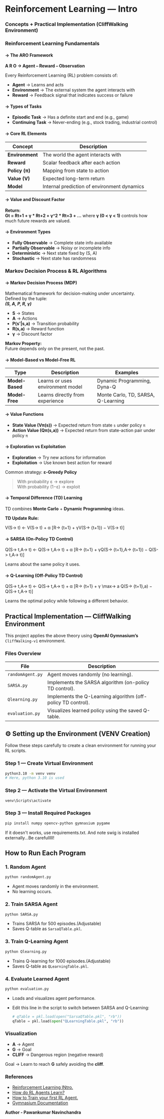 # Reinforcement Learning — Intro
### Concepts + Practical Implementation (CliffWalking Environment)

###  **Reinforcement Learning Fundamentals**

#### -> The ARO Framework
**A R O → Agent – Reward – Observation**

Every Reinforcement Learning (RL) problem consists of:
- **Agent** → Learns and acts
- **Environment** → The external system the agent interacts with
- **Reward** → Feedback signal that indicates success or failure



#### -> Types of Tasks
- **Episodic Task** → Has a definite start and end (e.g., game)
- **Continuing Task** → Never-ending (e.g., stock trading, industrial control)



#### -> Core RL Elements

| Concept | Description |
|-|--|
| **Environment** | The world the agent interacts with |
| **Reward** | Scalar feedback after each action |
| **Policy (π)** | Mapping from state to action |
| **Value (V)** | Expected long-term return |
| **Model** | Internal prediction of environment dynamics |



#### -> Value and Discount Factor

**Return:**  
**Gt = Rt+1 + γ * Rt+2 + γ^2 * Rt+3 + ...**
where **γ (0 < γ < 1)** controls how much future rewards are valued.



#### -> Environment Types
- **Fully Observable** → Complete state info available  
- **Partially Observable** → Noisy or incomplete info  
- **Deterministic** → Next state fixed by (S, A)  
- **Stochastic** → Next state has randomness  



###  **Markov Decision Process & RL Algorithms**

#### -> Markov Decision Process (MDP)
Mathematical framework for decision-making under uncertainty.  
Defined by the tuple:  
***(S, A, P, R, γ)***
- **S** → States  
- **A** → Actions  
- **P(s'|s,a)** → Transition probability  
- **R(s,a)** → Reward function  
- **γ** → Discount factor

**Markov Property:**  
Future depends only on the present, not the past.



#### -> Model-Based vs Model-Free RL

| Type | Description | Examples |
|--|--|--|
| **Model-Based** | Learns or uses environment model | Dynamic Programming, Dyna-Q |
| **Model-Free** | Learns directly from experience | Monte Carlo, TD, SARSA, Q-Learning |

#### -> Value Functions
- **State Value (Vπ(s))** → Expected return from state `s` under policy `π`  
- **Action Value (Qπ(s,a))** → Expected return from state-action pair under policy `π`



#### -> Exploration vs Exploitation
- **Exploration** → Try new actions for information  
- **Exploitation** → Use known best action for reward  

Common strategy: **ε-Greedy Policy**
> With probability ε → explore  
> With probability (1−ε) → exploit



#### -> Temporal Difference (TD) Learning
TD combines **Monte Carlo** + **Dynamic Programming** ideas.

**TD Update Rule:**

V(S-> t) ← V(S-> t) + α [R-> {t+1} + γV(S-> {t+1}) − V(S-> t)]



#### -> SARSA (On-Policy TD Control)

Q(S-> t,A-> t) ← Q(S-> t,A-> t) + α [R-> {t+1} + γQ(S-> {t+1},A-> {t+1}) − Q(S-> t,A-> t)]

Learns about the same policy it uses.



#### -> Q-Learning (Off-Policy TD Control)

Q(S-> t,A-> t) ← Q(S-> t,A-> t) + α [R-> {t+1} + γ \max-> a Q(S-> {t+1},a) − Q(S-> t,A-> t)]

Learns the optimal policy while following a different behavior.



##  Practical Implementation — CliffWalking Environment

This project applies the above theory using **OpenAI Gymnasium’s** `CliffWalking-v1` environment.

### Files Overview

| File | Description |
|--|--|
| `randomAgent.py` | Agent moves randomly (no learning). |
| `SARSA.py` | Implements the SARSA algorithm (on-policy TD control). |
| `Qlearning.py` | Implements the Q-Learning algorithm (off-policy TD control). |
| `evaluation.py` | Visualizes learned policy using the saved Q-table. |



## ⚙️ Setting up the Environment (VENV Creation)

Follow these steps carefully to create a clean environment for running your RL scripts.

### Step 1 — Create Virtual Environment
```bash
python3.10 -m venv venv
# Here, python 3.10 is used
````

### Step 2 — Activate the Virtual Environment

```bash
venv\Scripts\activate
```

### Step 3 — Install Required Packages

```bash
pip install numpy opencv-python gymnasium pygame
```
If it doesn't works, use requirements.txt. And note swig is installed externally...Be carefulllll!


## How to Run Each Program

### 1. Random Agent

```bash
python randomAgent.py
```

* Agent moves randomly in the environment.
* No learning occurs.

### 2. Train SARSA Agent

```bash
python SARSA.py
```

* Trains SARSA for 500 episodes.(Adjustable)
* Saves Q-table as `SarsaQTable.pkl`.

### 3. Train Q-Learning Agent

```bash
python Qlearning.py
```

* Trains Q-learning for 1000 episodes.(Adjustable)
* Saves Q-table as `QLearningTable.pkl`.

### 4. Evaluate Learned Agent

```bash
python evaluation.py
```

* Loads and visualizes agent performance.
* Edit this line in the script to switch between SARSA and Q-Learning:

  ```python
  # qTable = pkl.load(open("SarsaQTable.pkl", "rb"))
  qTable = pkl.load(open("QLearningTable.pkl", "rb"))
  ```



### Visualization

* **A** → Agent
* **G** → Goal
* **CLIFF** → Dangerous region (negative reward)

Goal → Learn to reach **G** safely avoiding the **cliff**.


### References

* [Reinforcement Learning INtro.](https://youtu.be/zdIQkjtFX_I?si=slQA3ODrVy3v_Rp9)
* [How do RL Agents Learn?](https://youtu.be/DLcBjo5gIxs?si=0M8ou1fs68wfHBWr)
* [How to Train your first RL Agent.](https://youtu.be/tbpBW5Yr44k?si=kI7AVOrtPD7VGacZ)
* [Gymnasium Documentation](https://gymnasium.farama.org/)


**Author - Pawankumar Navinchandra**